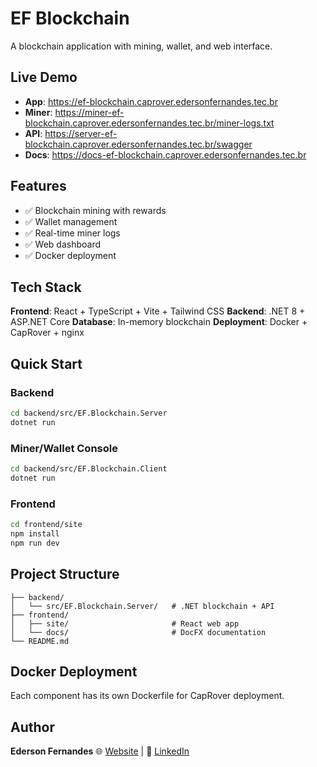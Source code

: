 # EF Blockchain

A blockchain application with mining, wallet, and web interface.

## Live Demo

-   **App**: https://ef-blockchain.caprover.edersonfernandes.tec.br
-   **Miner**: https://miner-ef-blockchain.caprover.edersonfernandes.tec.br/miner-logs.txt
-   **API**: https://server-ef-blockchain.caprover.edersonfernandes.tec.br/swagger
-   **Docs**: https://docs-ef-blockchain.caprover.edersonfernandes.tec.br

## Features

-   ✅ Blockchain mining with rewards
-   ✅ Wallet management
-   ✅ Real-time miner logs
-   ✅ Web dashboard
-   ✅ Docker deployment

## Tech Stack

**Frontend**: React + TypeScript + Vite + Tailwind CSS
**Backend**: .NET 8 + ASP.NET Core
**Database**: In-memory blockchain
**Deployment**: Docker + CapRover + nginx

## Quick Start

### Backend

```bash
cd backend/src/EF.Blockchain.Server
dotnet run
```

### Miner/Wallet Console

```bash
cd backend/src/EF.Blockchain.Client
dotnet run
```

### Frontend

```bash
cd frontend/site
npm install
npm run dev
```

## Project Structure

```
├── backend/
│   └── src/EF.Blockchain.Server/   # .NET blockchain + API
├── frontend/
│   ├── site/                       # React web app
│   └── docs/                       # DocFX documentation
└── README.md
```

## Docker Deployment

Each component has its own Dockerfile for CapRover deployment.

## Author

**Ederson Fernandes**
🌐 [Website](https://edersonfernandes.com.br) | 💼 [LinkedIn](https://www.linkedin.com/in/edersonfernandesdev)
